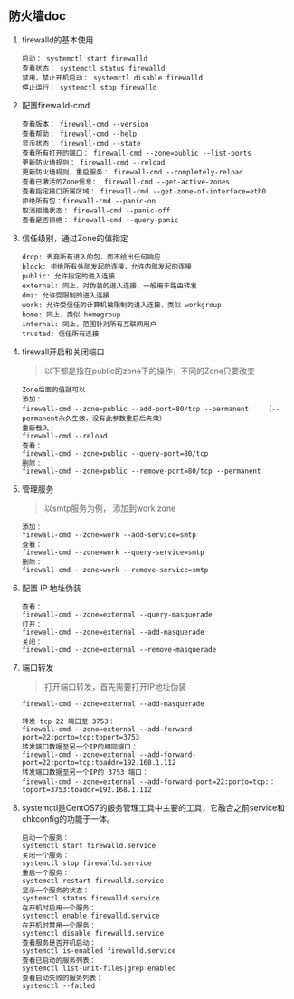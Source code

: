 ## 防火墙doc

1. firewalld的基本使用
    ```
    启动： systemctl start firewalld
    查看状态： systemctl status firewalld 
    禁用，禁止开机启动： systemctl disable firewalld
    停止运行： systemctl stop firewalld
    ```
 
 

2. 配置firewalld-cmd
    ```
    查看版本： firewall-cmd --version
    查看帮助： firewall-cmd --help
    显示状态： firewall-cmd --state
    查看所有打开的端口： firewall-cmd --zone=public --list-ports
    更新防火墙规则： firewall-cmd --reload
    更新防火墙规则，重启服务： firewall-cmd --completely-reload
    查看已激活的Zone信息:  firewall-cmd --get-active-zones
    查看指定接口所属区域： firewall-cmd --get-zone-of-interface=eth0
    拒绝所有包：firewall-cmd --panic-on
    取消拒绝状态： firewall-cmd --panic-off
    查看是否拒绝： firewall-cmd --query-panic
    ```
 
3. 信任级别，通过Zone的值指定
    ```
    drop: 丢弃所有进入的包，而不给出任何响应 
    block: 拒绝所有外部发起的连接，允许内部发起的连接 
    public: 允许指定的进入连接 
    external: 同上，对伪装的进入连接，一般用于路由转发 
    dmz: 允许受限制的进入连接 
    work: 允许受信任的计算机被限制的进入连接，类似 workgroup 
    home: 同上，类似 homegroup 
    internal: 同上，范围针对所有互联网用户 
    trusted: 信任所有连接
    ```

4. firewall开启和关闭端口
    > 以下都是指在public的zone下的操作，不同的Zone只要改变
    ```
    Zone后面的值就可以
    添加：
    firewall-cmd --zone=public --add-port=80/tcp --permanent    （--permanent永久生效，没有此参数重启后失效）
    重新载入：
    firewall-cmd --reload
    查看：
    firewall-cmd --zone=public --query-port=80/tcp
    删除：
    firewall-cmd --zone=public --remove-port=80/tcp --permanent
    ```
 
5. 管理服务
    > 以smtp服务为例， 添加到work zone
    ```
    添加：
    firewall-cmd --zone=work --add-service=smtp
    查看：
    firewall-cmd --zone=work --query-service=smtp
    删除：
    firewall-cmd --zone=work --remove-service=smtp
    ```

 
6. 配置 IP 地址伪装
    ```
    查看：
    firewall-cmd --zone=external --query-masquerade
    打开：
    firewall-cmd --zone=external --add-masquerade
    关闭：
    firewall-cmd --zone=external --remove-masquerade
    ```
 
7. 端口转发
    > 打开端口转发，首先需要打开IP地址伪装
    ```
    firewall-cmd --zone=external --add-masquerade
    
    转发 tcp 22 端口至 3753：
    firewall-cmd --zone=external --add-forward-port=22:porto=tcp:toport=3753
    转发端口数据至另一个IP的相同端口：
    firewall-cmd --zone=external --add-forward-port=22:porto=tcp:toaddr=192.168.1.112
    转发端口数据至另一个IP的 3753 端口：
    firewall-cmd --zone=external --add-forward-port=22:porto=tcp:：toport=3753:toaddr=192.168.1.112
    ```
 
8. systemctl是CentOS7的服务管理工具中主要的工具，它融合之前service和chkconfig的功能于一体。
    ```
    启动一个服务：
    systemctl start firewalld.service
    关闭一个服务：
    systemctl stop firewalld.service
    重启一个服务：
    systemctl restart firewalld.service
    显示一个服务的状态：
    systemctl status firewalld.service
    在开机时启用一个服务：
    systemctl enable firewalld.service
    在开机时禁用一个服务：
    systemctl disable firewalld.service
    查看服务是否开机启动：
    systemctl is-enabled firewalld.service
    查看已启动的服务列表：
    systemctl list-unit-files|grep enabled
    查看启动失败的服务列表：
    systemctl --failed
    ```